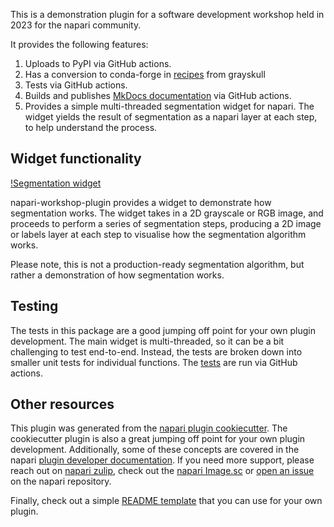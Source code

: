 <!-- This file is a placeholder for customizing description of your plugin 
on the napari hub if you wish. The readme file will be used by default if
you wish not to do any customization for the napari hub listing.

If you need some help writing a good description, check out our 
[guide](https://github.com/chanzuckerberg/napari-hub/wiki/Writing-the-Perfect-Description-for-your-Plugin)

-->

This is a demonstration plugin for a software development workshop held in 2023 for the napari community.

It provides the following features:

1. Uploads to PyPI via GitHub actions.
2. Has a conversion to conda-forge in [recipes](https://github.com/seankmartin/napari-software-development-workshop/blob/main/recipes/napari-workshop-plugin/meta.yaml) from grayskull
3. Tests via GitHub actions.
4. Builds and publishes [MkDocs documentation](https://seankmartin.github.io/napari-software-development-workshop/) via GitHub actions.
5. Provides a simple multi-threaded segmentation widget for napari. The widget yields the result of segmentation as a napari layer at each step, to help understand the process.

## Widget functionality

[!Segmentation widget](../demo.mp4)

napari-workshop-plugin provides a widget to demonstrate how segmentation works. The widget takes in a 2D grayscale or RGB image, and proceeds to perform a series of segmentation steps, producing a 2D image or labels layer at each step to visualise how the segmentation algorithm works.

Please note, this is not a production-ready segmentation algorithm, but rather a demonstration of how segmentation works.

## Testing

The tests in this package are a good jumping off point for your own plugin development. The main widget is multi-threaded, so it can be a bit challenging to test end-to-end. Instead, the tests are broken down into smaller unit tests for individual functions. The [tests](https://github.com/seankmartin/napari-software-development-workshop/tree/main/src/napari_workshop_plugin/_tests) are run via GitHub actions.

## Other resources

This plugin was generated from the [napari plugin cookiecutter](https://github.com/napari/cookiecutter-napari-plugin). The cookiecutter plugin is also a great jumping off point for your own plugin development. Additionally, some of these concepts are covered in the napari [plugin developer documentation](https://napari.org/dev/plugins/index.html). If you need more support, please reach out on [napari zulip](https://napari.zulipchat.com/), check out the [napari Image.sc](https://forum.image.sc/tag/napari) or [open an issue](https://github.com/napari/napari/issues/new/choose) on the napari repository.

Finally, check out a simple [README template](https://github.com/seankmartin/napari-software-development-workshop/blob/main/template.md) that you can use for your own plugin.
